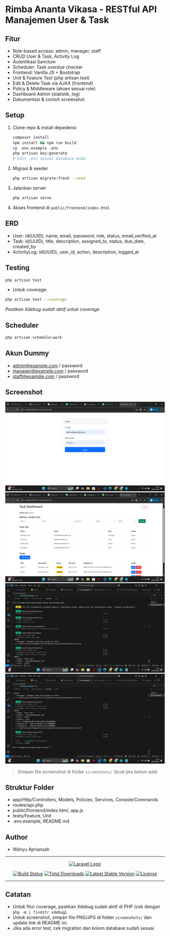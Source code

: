# Rimba Ananta Vikasa - RESTful API Manajemen User & Task

## Fitur
- Role-based access: admin, manager, staff
- CRUD User & Task, Activity Log
- Autentikasi Sanctum
- Scheduler: Task overdue checker
- Frontend: Vanilla JS + Bootstrap
- Unit & Feature Test (php artisan test)
- Edit & Delete Task via AJAX (frontend)
- Policy & Middleware (akses sesuai role)
- Dashboard Admin (statistik, log)
- Dokumentasi & contoh screenshot

## Setup
1. Clone repo & install depedensi
   ```bash
   composer install
   npm install && npm run build
   cp .env.example .env
   php artisan key:generate
   # Edit .env sesuai database Anda
   ```
2. Migrasi & seeder
   ```bash
   php artisan migrate:fresh --seed
   ```
3. Jalankan server
   ```bash
   php artisan serve
   ```
4. Akses frontend di `public/frontend/index.html`

## ERD 
- User: id(UUID), name, email, password, role, status, email_verified_at
- Task: id(UUID), title, description, assigned_to, status, due_date, created_by
- ActivityLog: id(UUID), user_id, action, description, logged_at

## Testing
```bash
php artisan test
```
- Untuk coverage:
```bash
php artisan test --coverage
```
*Pastikan Xdebug sudah aktif untuk coverage*

## Scheduler
```bash
php artisan schedule:work
```

## Akun Dummy
- admin@example.com / password
- manager@example.com / password
- staff@example.com / password

## Screenshot

![Login Page](screenshots/login.png)
![Dashboard](screenshots/dashboard.png)
![Testing-1](screenshots/testing-1.png)
![Testing-2](screenshots/testing-2.png)

> Simpan file screenshot di folder `screenshots/` (buat jika belum ada)

## Struktur Folder
- app/Http/Controllers, Models, Policies, Services, Console/Commands
- routes/api.php
- public/frontend/index.html, app.js
- tests/Feature, Unit
- .env.example, README.md

## Author
- Wahyu Apriansah

---

<p align="center"><a href="https://laravel.com" target="_blank"><img src="https://raw.githubusercontent.com/laravel/art/master/logo-lockup/5%20SVG/2%20CMYK/1%20Full%20Color/laravel-logolockup-cmyk-red.svg" width="400" alt="Laravel Logo"></a></p>

<p align="center">
<a href="https://github.com/laravel/framework/actions"><img src="https://github.com/laravel/framework/workflows/tests/badge.svg" alt="Build Status"></a>
<a href="https://packagist.org/packages/laravel/framework"><img src="https://img.shields.io/packagist/dt/laravel/framework" alt="Total Downloads"></a>
<a href="https://packagist.org/packages/laravel/framework"><img src="https://img.shields.io/packagist/v/laravel/framework" alt="Latest Stable Version"></a>
<a href="https://packagist.org/packages/laravel/framework"><img src="https://img.shields.io/packagist/l/laravel/framework" alt="License"></a>
</p>

---

## Catatan
- Untuk fitur coverage, pastikan Xdebug sudah aktif di PHP (cek dengan `php -m | findstr xdebug`).
- Untuk screenshot, simpan file PNG/JPG di folder `screenshots/` dan update link di README ini.
- Jika ada error test, cek migration dan kolom database sudah sesuai.
